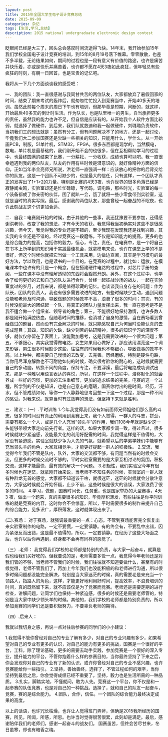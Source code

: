 ```yaml
---
layout: post
title: 2015年全国大学生电子设计竞赛总结
date: 2015-09-09
categories: 杂记
tags: [生活,学习,总结]
description: 2015 national undergraduate electronic design contest
---
```



眨眼间已经是大三了，回头总会感叹时间流逝得飞快。14年末，我开始参加15年我们学校全国电子设计竞赛的培训，到15年的8月19号落下帷幕。零零散散，也差不多半载，无论结果如何，期间的过程也是一段有意义有价值的路途，也许是痛苦并快乐着，亦或是快乐并痛苦着，也许都不愿在4天3夜如此疯狂，但年轻总有些疯狂的时刻，有朝一日回首，也是宝贵的记忆吧。
	
我将从一下几个方面谈谈我的感受吧：

一．我的团队：我一直很感谢与我同甘共苦的两位队友，大家都放弃了暑假回家的时间，结束了期末考试的轰炸后，就匆匆忙忙投入到竞赛当中，开始40多天的培训。虽然此前每个周末的周日下午也有培训，但那毕竟是短期，间断的，就这样，开始最后40多天的倒计时生活。作为队长，也是队里唯一的男生，自当承担更多的责任，虽然我的能力也许不足，但自信是应该有的。从开始我个人软件方面比较弱，就选择了做硬件，到后来，我们队就敖迪和我一起做硬件，刘璐璐负责软件，当初我们三的想法就是：虽然有分工，但有问题解决不了的地方，还是一起讨论，毕竟我们大二参加国赛还是欠缺一些相关的知识，只能用什么，学什么。从一开始画PCB，制版，51单片机，STM32，FPGA，很多东西都是现学的，当然模电，数电，单片机是最基础的，我们刚开始不会的也很多，但在互相帮助学习的过程中，也最终圆满的结束了比赛，一分耕耘，一分收获，成绩也算可以吧。我一直很幸运遇到我的两位队友，队友的作用有些时候是潜意识的，就好像精神方面的信仰。正如当年李金亮师兄所说，洪老师一直强调一样：应该放心的把你的后背交给你的队友。这是一个团队不可缺少的，也是最大的信任，只有这样，一个团队才真正的发挥出了1+1>2的力量。特别是比赛的4天3夜，也许世界的很多角落已经是寂静闻虫鸣，实验室却还是忙忙碌碌，写代码，调电路，那些时光，实验室的每一个装备都成了你亲密的伙伴，困了就趴一会，饿了就将一些小零食带到实验室，这就是当时的真实写照。最后，感谢我的两位队友，那些曾经一起奋战的不眠夜，也许此刻战友这个词更加合适。

二．自我：电赛刚开始的时候，由于其他的一些事，我还犹豫要不要参加，还得感谢洪老师，改变了我的想法，才有今天的收获。我觉得我当初确实对这些不是很感兴趣，但今天，我觉得我的专业还是不错的，至少我现在发现我还是找到兴趣，其实我的专业还是不错的。经过竞赛这一段磨练，不仅是知识能力的提高，更多的也是综合能力的提高，包括你的毅力，恒心，专注，责任。在电赛中，是一个将自己在书本上所学到的知识用于实践最佳机会，就拿模电来说，也许在课堂上学的不是很好，但这个时候你就把它当做一个工具来用，边做边查阅，其实是学习模电的最好方法，学以致用，也是读书的一个目的。在竞赛的过程中，就比如：运放，在模电课本中也许有的只是一个概念，但在搭建硬件电路的过程中，对芯片手册的查阅，一些在课本中没有理解透彻的东西将会豁然开朗。另外，在这个过程中，也学会了如何更好的去和自己的队友进行合作，曾经一起征战沙场的战友，一起在实验室度过的岁月，对我来说，都是值得珍藏的记忆。也谈谈我自身存在的问题：作为队长，团队的负责人，我也有很多需要改进的地方，有些时候缺少主动，遇到问题没能和老师及时沟通，导致做题的时候效率不高，浪费了很多的时间；其次，有的时候没能最大的团结起一个队，将真正的团队力量发挥出来，我一直在思考是不是我不适合做一个组织者、领导者的角色；第三，不能很好地保持激情，也许多数人都是刚开始满腔热血，但随着时间的推移，也消减了自身的激情，当在赛场看到曾经做过的题目，然而没有完全解决的时候，就只能感叹自己为何当时没能认真的去完成题目；其四，知识的欠缺，缺少刻苦的钻研精神，很多的知识学习的深度不够，就仅仅停留在了表面上，没能勤加思考，这是我需要改进的一个很大问题；第五，不够细心，其实我觉得做电路，女生如果用心做好了，那应该用漂亮这一个词来形容，男生很多时候缺少这些，往往有的时候我也不够细心，导致做事的效率不高。以上种种，都需要自己慢慢的去改变，去完善。历经磨练，特别是硬件电路，当你用尽浑身解数也不可耐他如何的时候，确实很考验你的耐心的，这时候就需要自己的多动脑，转换不同的角度，保持专注，不要浮躁，最后将电路成功调试出来，那是一种难以用语言表达的喜悦，所以，在这样一个过程中，潜移默化的就会养成一些好的习惯，更加的去注重细节，更加的追求结果的完美。电赛的这一个过程，所学到的不仅是知识，也是自己意志的磨砺，国赛你付出的是时间，经历，汗水，但不管成绩如何，等你一个人静静地思考回想一下这一个过程，那是一种不同的感受。对我来说。就算当时有过放弃的想法，但坚持下来就是胜利。

三．建议：（一）.平时训练
1.今年我觉得我们没有如前面师兄师姐他们那么高的斗志，很多的时间没有真正的利用到竞赛上来，我个人觉得，一群人的斗志，拼劲，需要有那么一个人，或是几个人充当“领头羊”的作用，我们108今年就是缺少这一头能够带领大家走向前先行者。这样的话，如果大家都步调一致，得过且过，很多时候就缺少紧迫感，没能最大化的利用好配需的时间，我觉得这样是不值得的，大家没有紧迫感，实验室就缺少争为人先的气氛，就希望以后的学弟学妹们中能够有充当领头羊的角色，大家互相竞争，才能更好提起一群人的积极性。
2.交流，我觉得今年我们不管是队内，队外，大家的交流都不够，有问题当然有的时候会交流，但更多的时候交流时不够的，平时实验室需要的是大家互相讨论的氛围，积极交流，这样才能最快、最有效的解决一个问题。
3.积极性，我们实验室今年有很多时候也在迷茫，就拿刚开始来说，当老师不不知任务的时候，实验室的一群人就有种群龙无首的感觉，大家都不知道该干啥，就很迷茫，迷茫的时候就会分散注意力，大家这时候就会开始怀疑，止步不前，这些时候是很大的错误，大家浪费了很多的时间。
4.学习，做题，国赛时间长，任务重，也是国家举办的大型赛事，4天3 夜，做出一个题来，真的需要很多的知识，毕竟厚积薄发，有些往往是你平时训练的就是竞赛的内容，这时你会不会惊喜，所以，平时需要很多的制作来提升自己的综合能力，见多识广，厚积薄发，这时就体现出来了。

(二).赛场：
     对于赛场，就强调最重要的一点：心态。不管到赛场能否完全恢复出来实验室制作的电路，一定不要慌，一定要镇静。有的终会有，不要乱中出错，因为紧张反而出错，这是最不值得的，所以，一定要镇静。在经历了这些大场面之后，也许以后你再遇到，终身都不会再有同样的感觉了。
     
（三）.老师：
我觉得我们学校的老师都是特别的负责，与大家一起奋斗，就算是假也给我们买好吃的。但我要说的是，老师需要多管一点，我觉得今年老师还是对我们管的不够，当老师不管我们的时候，我们往往就不知道要做什么，甚至有的时候觉得，老师不管我们了，再加上今年我们也没能积极的和老师进行沟通，所以很多时候问题都没能完全解决，特别是当大家迷茫的时候，真的需要老是来充当一个领路人，指路人的角色，这样，才能更好地利用好时间，提高效率，不浪费培训的时间，真的既然留下来，就不应该仅是为了竞赛而竞赛。老师还是需要定期的进行检查，讲解问题，让同学们也保持一种紧迫感，很多的时候还是需要老师管的，特别是当大家中缺少领头羊的时候。其他的，我们学校的老师都是特别负责的，所以参加竞赛的同学们还是要积极努力，不要辜负老师的期待。

（四）.后来人：

我就以我切身之感，再说一点对往后参赛的同学们的小小建议：

1.我觉得不管你曾经对自己的专业了解有多少，对自己的专业兴趣有多少，如果希望对自己的专业有更多的认识，对自己的能力有更多的挑战，国赛是一个很好的平台，工科，除了理论基础，更多的需要去动手实践，参加竞赛是一个很好的深入专业，提升能力的平台，不管你抱着什么样的参赛目的，当你最终坚持了下来之后，你会发现你对自己的专业有了新的认识，或许你曾经对自己的专业不感兴趣，也许竞赛能给你一些指引。
2.坚持，善始善终，选择了，不管过程如何的艰辛，当你坚持到最后之后，你会觉得成绩已经不重要了。坚持，毅力也是生活所需的一种品质。
3.扎实，脚踏实地，不懂就问，敢为人先。竞赛这一个平台，你不仅是和一起参赛的队伍竞赛，也是对自己的一种挑战。选择了，就和自己的队友一起奋斗，竞赛，赛的是综合能力。
4.团队，合作，信任。一个团队的综合能力最终决定成果的高度。

以上的话语，也许冗长枯燥，也许让人觉得班门弄斧，但确是2015我所经历的国赛，所见，所闻，所感，所思。也许当时觉得很苦很累，此刻却是满足。最后，感谢陪伴我们的老师们，感谢一起奋斗的战友们。
国赛虽苦，但终会苦尽甘来，冬日虽寒，却也有暗香之梅。